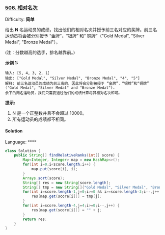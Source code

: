### [506\. 相对名次](https://leetcode-cn.com/problems/relative-ranks/)

Difficulty: **简单**


给出 **N** 名运动员的成绩，找出他们的相对名次并授予前三名对应的奖牌。前三名运动员将会被分别授予 “金牌”，“银牌” 和“ 铜牌”（"Gold Medal", "Silver Medal", "Bronze Medal"）。

(注：分数越高的选手，排名越靠前。)

**示例 1:**

```
输入: [5, 4, 3, 2, 1]
输出: ["Gold Medal", "Silver Medal", "Bronze Medal", "4", "5"]
解释: 前三名运动员的成绩为前三高的，因此将会分别被授予 “金牌”，“银牌”和“铜牌” ("Gold Medal", "Silver Medal" and "Bronze Medal").
余下的两名运动员，我们只需要通过他们的成绩计算将其相对名次即可。
```

**提示:**

1.  N 是一个正整数并且不会超过 10000。
2.  所有运动员的成绩都不相同。


#### Solution

Language: ****

```java
class Solution {
    public String[] findRelativeRanks(int[] score) {
        Map<Integer, Integer> map = new HashMap<>();
        for(int i=0;i<score.length;i++) {
            map.put(score[i], i);
        }
        Arrays.sort(score);
        String[] res = new String[score.length];
        String[] tmp = new String[]{"Gold Medal", "Silver Medal", "Bronze Medal"};
        for(int i=score.length-1,j=0;i>=0 && i>=score.length-3;i--,j++) {
            res[map.get(score[i])] = tmp[j];
        }
        for(int i=score.length-4,j=4;i>=0;i--,j++) {
            res[map.get(score[i])] = "" + j;
        }
        return res;
    }
}
```